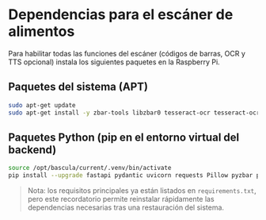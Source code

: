 # Dependencias para el escáner de alimentos

Para habilitar todas las funciones del escáner (códigos de barras, OCR y TTS opcional) instala los siguientes paquetes en la Raspberry Pi.

## Paquetes del sistema (APT)

```bash
sudo apt-get update
sudo apt-get install -y zbar-tools libzbar0 tesseract-ocr tesseract-ocr-spa imagemagick
```

## Paquetes Python (pip en el entorno virtual del backend)

```bash
source /opt/bascula/current/.venv/bin/activate
pip install --upgrade fastapi pydantic uvicorn requests Pillow pyzbar pytesseract
```

> Nota: los requisitos principales ya están listados en `requirements.txt`, pero este recordatorio permite reinstalar rápidamente las dependencias necesarias tras una restauración del sistema.
